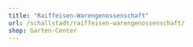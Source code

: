 ```yaml
---
title: "Raiffeisen-Warengenossenschaft"
url: /schallstadt/raiffeisen-warengenossenschaft/
shop: Garten-Center
---
```


